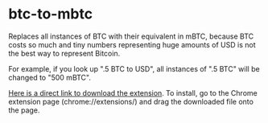 btc-to-mbtc
=============

Replaces all instances of BTC with their equivalent in mBTC, because BTC costs so much and tiny numbers representing huge amounts of USD is not the best way to represent Bitcoin.

For example, if you look up ".5 BTC to USD", all instances of ".5 BTC" will be changed to "500 mBTC".

[Here is a direct link to download the extension](https://github.com/kevin-fang/btc-to-mbtc/raw/master/btc-to-mbtc.crx). To install, go to the Chrome extension page (chrome://extensions/) and drag the downloaded file onto the page.
